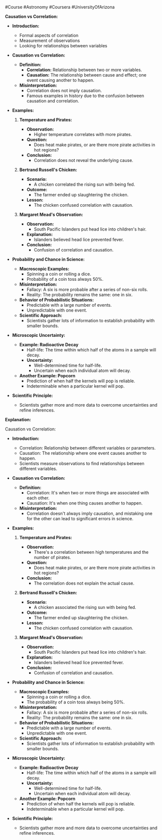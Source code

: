 #Course #Astronomy #Coursera #UniversityOfArizona 

**Causation vs Correlation:**

- **Introduction:**
  - Formal aspects of correlation
  - Measurement of observations
  - Looking for relationships between variables

- **Causation vs Correlation:**
  - **Definition:**
    - **Correlation:** Relationship between two or more variables.
    - **Causation:** The relationship between cause and effect; one event causing another to happen.
  - **Misinterpretation:**
    - Correlation does not imply causation.
    - Famous examples in history due to the confusion between causation and correlation.

- **Examples:**
  1. **Temperature and Pirates:**
     - **Observation:**
       - Higher temperature correlates with more pirates.
     - **Question:**
       - Does heat make pirates, or are there more pirate activities in hot regions?
     - **Conclusion:**
       - Correlation does not reveal the underlying cause.

  2. **Bertrand Russell's Chicken:**
     - **Scenario:**
       - A chicken correlated the rising sun with being fed.
     - **Outcome:**
       - The farmer ended up slaughtering the chicken.
     - **Lesson:**
       - The chicken confused correlation with causation.

  3. **Margaret Mead's Observation:**
     - **Observation:**
       - South Pacific Islanders put head lice into children's hair.
     - **Explanation:**
       - Islanders believed head lice prevented fever.
     - **Conclusion:**
       - Confusion of correlation and causation.

- **Probability and Chance in Science:**
  - **Macroscopic Examples:**
    - Spinning a coin or rolling a dice.
    - Probability of a coin toss always 50%.
  - **Misinterpretation:**
    - Fallacy: A six is more probable after a series of non-six rolls.
    - Reality: The probability remains the same: one in six.
  - **Behavior of Probabilistic Situations:**
    - Predictable with a large number of events.
    - Unpredictable with one event.
  - **Scientific Approach:**
    - Scientists gather lots of information to establish probability with smaller bounds.

- **Microscopic Uncertainty:**
  - **Example: Radioactive Decay**
    - Half-life: The time within which half of the atoms in a sample will decay.
    - **Uncertainty:**
      - Well-determined time for half-life.
      - Uncertain when each individual atom will decay.
  - **Another Example: Popcorn**
    - Prediction of when half the kernels will pop is reliable.
    - Indeterminable when a particular kernel will pop.

- **Scientific Principle:**
  - Scientists gather more and more data to overcome uncertainties and refine inferences.

**Explanation:**

Causation vs Correlation:

- **Introduction:**
  - Correlation: Relationship between different variables or parameters.
  - Causation: The relationship where one event causes another to happen.
  - Scientists measure observations to find relationships between different variables.

- **Causation vs Correlation:**
  - **Definition:**
    - Correlation: It's when two or more things are associated with each other.
    - Causation: It's when one thing causes another to happen.
  - **Misinterpretation:**
    - Correlation doesn't always imply causation, and mistaking one for the other can lead to significant errors in science.

- **Examples:**
  1. **Temperature and Pirates:**
     - **Observation:**
       - There's a correlation between high temperatures and the number of pirates.
     - **Question:**
       - Does heat make pirates, or are there more pirate activities in hot regions?
     - **Conclusion:**
       - The correlation does not explain the actual cause.

  2. **Bertrand Russell's Chicken:**
     - **Scenario:**
       - A chicken associated the rising sun with being fed.
     - **Outcome:**
       - The farmer ended up slaughtering the chicken.
     - **Lesson:**
       - The chicken confused correlation with causation.

  3. **Margaret Mead's Observation:**
     - **Observation:**
       - South Pacific Islanders put head lice into children's hair.
     - **Explanation:**
       - Islanders believed head lice prevented fever.
     - **Conclusion:**
       - Confusion of correlation and causation.

- **Probability and Chance in Science:**
  - **Macroscopic Examples:**
    - Spinning a coin or rolling a dice.
    - The probability of a coin toss always being 50%.
  - **Misinterpretation:**
    - Fallacy: A six is more probable after a series of non-six rolls.
    - Reality: The probability remains the same: one in six.
  - **Behavior of Probabilistic Situations:**
    - Predictable with a large number of events.
    - Unpredictable with one event.
  - **Scientific Approach:**
    - Scientists gather lots of information to establish probability with smaller bounds.

- **Microscopic Uncertainty:**
  - **Example: Radioactive Decay**
    - Half-life: The time within which half of the atoms in a sample will decay.
    - **Uncertainty:**
      - Well-determined time for half-life.
      - Uncertain when each individual atom will decay.
  - **Another Example: Popcorn**
    - Prediction of when half the kernels will pop is reliable.
    - Indeterminable when a particular kernel will pop.

- **Scientific Principle:**
  - Scientists gather more and more data to overcome uncertainties and refine inferences.


